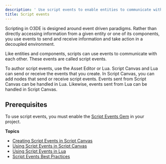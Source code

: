 ```yaml
---
description: ' Use script events to enable entities to communicate with each other in Open 3D Engine. '
title: Script events
---
```


Scripting in O3DE is designed around event driven paradigms. Rather than directly accessing information from a given entity or one of its components, you use events to send and receive information and take action in a decoupled environment.

Like entities and components, scripts can use events to communicate with each other. These events are called script events.

To author script events, use the Asset Editor or Lua. Script Canvas and Lua can send or receive the events that you create. In Script Canvas, you can add nodes that send or receive script events. Events sent from Script Canvas can be handled in Lua. Likewise, events sent from Lua can be handled in Script Canvas.

## Prerequisites 

To use script events, you must enable the [Script Events Gem](/docs/user-guide/gems/reference/script/script-events) in your project.

**Topics**

+ [Creating Script Events in Script Canvas](/docs/user-guide/scripting/script-events/creating-in-script-canvas)
+ [Using Script Events in Script Canvas](/docs/user-guide/scripting/script-events/using-in-script-canvas)
+ [Using Script Events in Lua](/docs/user-guide/scripting/script-events/using-in-lua)
+ [Script Events Best Practices](/docs/user-guide/scripting/script-events/best-practices)
